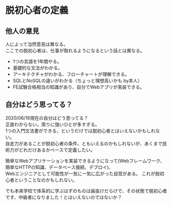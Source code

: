 # 脱初心者の定義


## 他人の意見

人によって当然意見は異なる。  
ここでの脱初心者は、仕事が取れるようになるという話とは異なる。

- 1つの言語を1年間やる。
- 基礎的な文法がわかる。
- アーキテクチャがわかる、フローチャートが理解できる。
- SQLとNoSQLの違いがわかる（ちょっと理想高いかも by本人）
- FE試験合格相当の知識があり、自分でWebアプリが実装できる。

## 自分はどう思ってる？
 
2020/06/16現在の自分はどう思ってる？  
正直わからない。周りに強いひとが多すぎる。  
1つの入門文法書ができる、というだけでは脱初心者とはいえないかもしれない。  
自走力があることが脱初心者の条件、ともいえるのかもしれないが、あくまで技術力がどれだけあるかベースで定義したい。  

簡単なWebアプリケーションを実装できるようになって(Webフレームワーク、簡単なHTTPの知識、データベース接続、デプロイ)、  
Webエンジニアとして可能性が一気に一気に広がった自覚がある。
これが脱初心者ということなのかもしれない。

でも本来学校で体系的に学ぶはずのものは歯抜けだらけで、その状態で脱初心者です、中級者になりました！とはいえないのではないか？  


